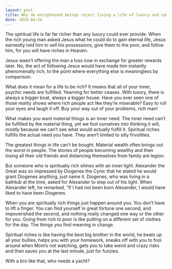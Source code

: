 ```yaml
---
layout: post
title: Why do enlightened beings reject living a life of luxury and commodity that most humans strive for?
date: 2019-04-24
---
```


<p>The spiritual life is far far richer than any luxury could ever provide. When the rich young man asked Jesus what he could do to gain eternal life, Jesus earnestly told him to sell his possessions, give them to the poor, and follow him, for you will have riches in Heaven.</p><p>Jesus wasn’t offering the man a loss now in exchange for greater rewards later. No, the act of following Jesus would have made him instantly phenomenally rich, to the point where everything else is meaningless by comparison.</p><p>What does it mean for a life to be rich? It means that all of your inner, psychic needs are fulfilled. Yearning for better ceases. With luxury, there is always a bigger boat, always a bigger house. Have you ever seen one of those reality shows where rich people act like they’re miserable? Easy to roll your eyes and laugh it off. Buy your way out of your problems, rich man!</p><p>What makes you want material things is an inner need. The inner need can’t be fulfilled by the material thing, yet we fool ourselves into thinking it will, mostly because we can’t see what would actually fulfill it. Spiritual riches fulfills the actual need you have. They aren’t limited to silly frivolities.</p><p>The greatest things in life can’t be bought. Material wealth often brings out the worst in people. The stories of people becoming wealthy and then losing all their old friends and distancing themselves from family are legion.</p><p>But someone who is spiritually rich shines with an inner light. Alexander the Great was so impressed by Diogenes the Cynic that he stated he would grant Diogenes anything, just name it. Diogenes, who was living in a bathtub at the time, asked for Alexander to step out of his light. When Alexander left, he remarked, “If I had not been born Alexander, I would have liked to have been Diogenes.</p><p>When you are spiritually rich things just happen around you. You don’t have to lift a finger. You can find yourself in great fortune one second, and impoverished the second, and nothing really changed one way or the other for you. Going from rich to poor is like putting on a different set of clothes for the day. The things you find meaning in change.</p><p>Spiritual riches is like having the best big brother in the world, he beats up all your bullies, helps you with your homework, sneaks off with you to fool around when Mom’s not watching, gets you to take weird and crazy risks and then saves you at the last minute, just for funzies.</p><p>With a bro like that, who needs a yacht?</p>
